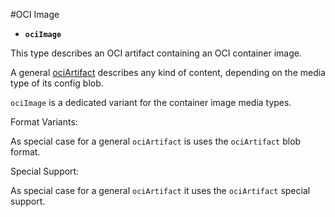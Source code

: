 #OCI Image

- **`ociImage`**

This type describes an OCI artifact containing an OCI container image.

A general [ociArtifact](#oci-artifact) describes any kind of content, depending on the media type of its config blob.

`ociImage` is a dedicated variant for the container image media types.

Format Variants:

As special case for a general `ociArtifact` is uses the `ociArtifact` blob format.

Special Support:

As special case for a general `ociArtifact` it uses the `ociArtifact` special support.
